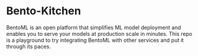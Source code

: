 # Bento-Kitchen
BentoML is an open platform that simplifies ML model deployment and enables you to serve your models at production scale in minutes. This repo is a playground to try integrating BentoML with other services and put it through its paces.
